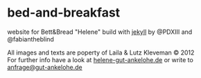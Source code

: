 bed-and-breakfast
=================

website for Bett&Bread "Helene" build with [jekyll](http://jekyllrb.com) by @PDXIII and @fabiantheblind  

All images and texts are poperty of Laila & Lutz Kleveman © 2012  
For further info have a look at [helene-gut-ankelohe.de](http://helene-gut-ankelohe.de) or write to <anfrage@gut-ankelohe.de>   

